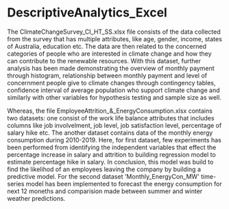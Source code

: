 # DescriptiveAnalytics_Excel

The ClimateChangeSurvey_CI_HT_SS.xlsx file consists of the data collected from the survey that has multiple attributes, like age, gender, income, states of Australia, education etc. The data are then related to the concerned categories of people who are interested in climate change and how they can contribute to the renewable resources. With this dataset, further analysis has been made demonstrating the overview of monthly payment through histogram, relationship between monthly payment and level of concernment people give to climate changes through contingency tables, confidence interval of average population who support climate change and similarly with other variables for hypothesis testing and sample size as well.

Whereas, the file EmployeeAttrition_&_EnergyConsumption.xlsx contains two datasets: one consist of the work life balance attributes that includes columns like job involvelment, job level, job satisfaction level, percentage of salary hike etc. The another dataset contains data of the monthly energy consumption during 2010-2019. Here, for first dataset, few experiments has been performed from identifying the independent variables that effect the percentage increase in salary and attrition to building regression model to estimate percentage hike in salary. In conclusion, this model was build to find the likelihod of an employees leaving the company by building a predictive model.
For the second dataset 'Monthly_EnergyCon_MW' time-series model has been implemented to forecast the energy consumption for next 12 moneths and comparision made between summer and winter weather predictions. 
